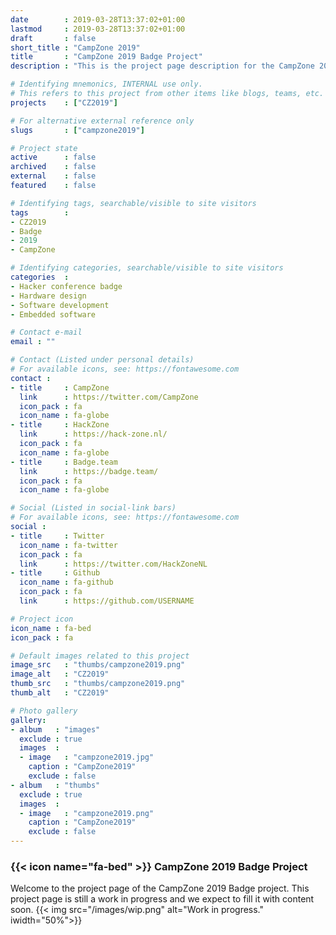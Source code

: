 ```yaml
---
date        : 2019-03-28T13:37:02+01:00
lastmod     : 2019-03-28T13:37:02+01:00
draft       : false
short_title : "CampZone 2019"
title       : "CampZone 2019 Badge Project"
description : "This is the project page description for the CampZone 2019 Project."

# Identifying mnemonics, INTERNAL use only.
# This refers to this project from other items like blogs, teams, etc.
projects    : ["CZ2019"]

# For alternative external reference only
slugs       : ["campzone2019"]

# Project state
active      : false
archived    : false
external    : false
featured    : false

# Identifying tags, searchable/visible to site visitors
tags        :
- CZ2019
- Badge
- 2019
- CampZone

# Identifying categories, searchable/visible to site visitors
categories  :
- Hacker conference badge
- Hardware design
- Software development
- Embedded software

# Contact e-mail
email : ""

# Contact (Listed under personal details)
# For available icons, see: https://fontawesome.com
contact :
- title     : CampZone
  link      : https://twitter.com/CampZone
  icon_pack : fa
  icon_name : fa-globe
- title     : HackZone
  link      : https://hack-zone.nl/
  icon_pack : fa
  icon_name : fa-globe
- title     : Badge.team
  link      : https://badge.team/
  icon_pack : fa
  icon_name : fa-globe

# Social (Listed in social-link bars)
# For available icons, see: https://fontawesome.com
social :
- title     : Twitter
  icon_name : fa-twitter
  icon_pack : fa
  link      : https://twitter.com/HackZoneNL
- title     : Github
  icon_name : fa-github
  icon_pack : fa
  link      : https://github.com/USERNAME

# Project icon
icon_name : fa-bed
icon_pack : fa

# Default images related to this project
image_src   : "thumbs/campzone2019.png"
image_alt   : "CZ2019"
thumb_src   : "thumbs/campzone2019.png"
thumb_alt   : "CZ2019"

# Photo gallery
gallery:
- album   : "images"
  exclude : true
  images  :
  - image   : "campzone2019.jpg"
    caption : "CampZone2019"
    exclude : false
- album   : "thumbs"
  exclude : true
  images  :
  - image   : "campzone2019.png"
    caption : "CampZone2019"
    exclude : false
---
```


### {{< icon name="fa-bed" >}} CampZone 2019 Badge Project

Welcome to the project page of the CampZone 2019 Badge project. This project page is still a work in progress and we expect to fill it with content soon.
{{< img src="/images/wip.png" alt="Work in progress." iwidth="50%">}}
